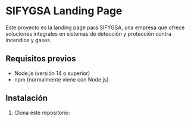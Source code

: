# SIFYGSA Landing Page

Este proyecto es la landing page para SIFYGSA, una empresa que ofrece soluciones integrales en sistemas de detección y protección contra incendios y gases.

## Requisitos previos

- Node.js (versión 14 o superior)
- npm (normalmente viene con Node.js)

## Instalación

1. Clona este repositorio:

